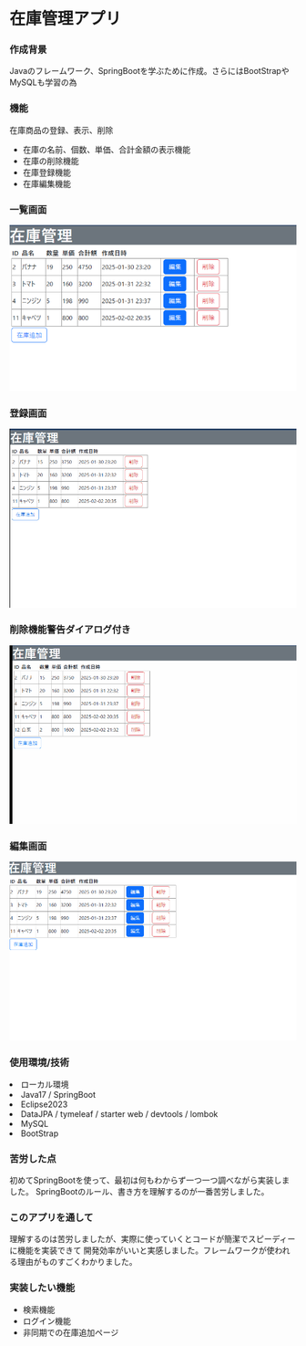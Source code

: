 <h1>在庫管理アプリ</h1>
<h3>作成背景</h3>
<p>Javaのフレームワーク、SpringBootを学ぶために作成。さらにはBootStrapやMySQLも学習の為</p>

<h3>機能</h3>
<p>在庫商品の登録、表示、削除</p>
<ul>
  <li>在庫の名前、個数、単価、合計金額の表示機能</li>
  <li>在庫の削除機能</li>
  <li>在庫登録機能</li>
  <li>在庫編集機能</li>
</ul>

<h3>一覧画面</h3>
<img src="https://github.com/Yuuhi-Hazeki/ZaikoKanriApp/blob/fe4aea73cbdc3d34ef2ec078afd2287e482706b5/Product%20List%20%20(2).png">
<h3>登録画面</h3>
<img src="https://github.com/Yuuhi-Hazeki/ZaikoKanriApp/blob/c3a494a6df86d925713bdc5a9ba4061b2291de5e/Product-Add.gif">
<h3>削除機能警告ダイアログ付き</h3>
<img src="https://github.com/Yuuhi-Hazeki/ZaikoKanriApp/blob/c3a494a6df86d925713bdc5a9ba4061b2291de5e/Product-Delete.gif">
<h3>編集画面</h3>
<img src="https://github.com/Yuuhi-Hazeki/ZaikoKanriApp/blob/c60ace72abf61cc1ab3ba9c389ea963fb4ce5112/Product-Edit.gif">

<h3>使用環境/技術</h3>
<ui>
  <li>ローカル環境</li>
  <li>Java17 / SpringBoot</li>
  <li>Eclipse2023</li>
  <li>DataJPA / tymeleaf / starter web / devtools / lombok</li>
  <li>MySQL</li>
  <li>BootStrap</li>
</ui>

<h3>苦労した点</h3>
初めてSpringBootを使って、最初は何もわからず一つ一つ調べながら実装しました。
SpringBootのルール、書き方を理解するのが一番苦労しました。

<h3>このアプリを通して</h3>
理解するのは苦労しましたが、実際に使っていくとコードが簡潔でスピーディーに機能を実装できて
開発効率がいいと実感しました。フレームワークが使われる理由がものすごくわかりました。

<h3>実装したい機能</h3>
<ul>
  <li>検索機能</li>
  <li>ログイン機能</li>
  <li>非同期での在庫追加ページ</li>
</ul>

